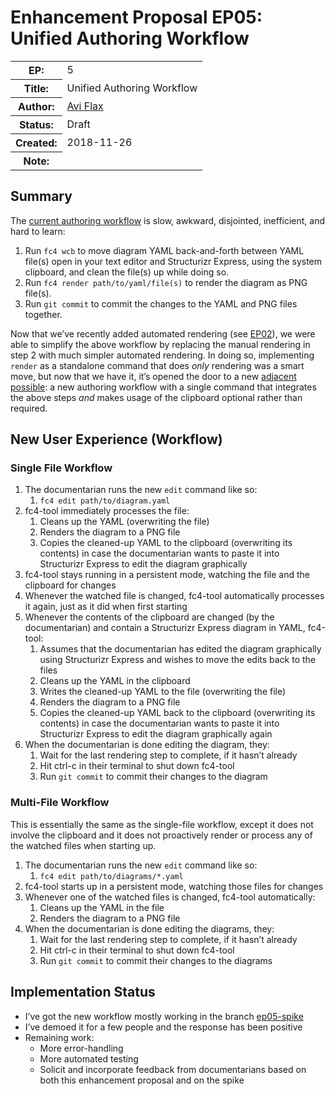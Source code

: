 # Enhancement Proposal EP05: Unified Authoring Workflow

<table>
  <tr>
    <th>EP:</th>
    <td>5</td>
  </tr>
  <tr>
    <th>Title:</th>
    <td>Unified Authoring Workflow</td>
  </tr>
  <tr>
    <th>Author:</th>
    <td><a href="https://github.com/aviflax">Avi Flax</a></td>
  </tr>
  <tr>
    <th>Status:</th>
    <td>Draft</td>
  </tr>
  <tr>
    <th>Created:</th>
    <td>2018-11-26</td>
  </tr>
  <tr>
    <th>Note:</th>
    <td></td>
  </tr>
</table>


## Summary

The [current authoring workflow](https://fundingcircle.github.io/fc4-framework/methodology/authoring_workflow.html)
is slow, awkward, disjointed, inefficient, and hard to learn:

1. Run `fc4 wcb` to move diagram YAML back-and-forth between YAML file(s) open in your text editor
   and Structurizr Express, using the system clipboard, and clean the file(s) up while doing so.
2. Run `fc4 render path/to/yaml/file(s)` to render the diagram as PNG file(s).
3. Run `git commit` to commit the changes to the YAML and PNG files together.

Now that we’ve recently added automated rendering (see
[EP02](https://github.com/FundingCircle/fc4-framework/pull/74)), we were able to simplify the above
workflow by replacing the manual rendering in step 2 with much simpler automated rendering. In doing
so, implementing `render` as a standalone command that does _only_ rendering was a smart move, but
now that we have it, it’s opened the door to a new
[adjacent possible](https://medium.com/@SeloSlav/what-is-the-adjacent-possible-17680e4d1198): a new
authoring workflow with a single command that integrates the above steps _and_ makes usage of the
clipboard optional rather than required.


## New User Experience (Workflow)

### Single File Workflow

1. The documentarian runs the new `edit` command like so:
   1. `fc4 edit path/to/diagram.yaml`
1. fc4-tool immediately processes the file:
   1. Cleans up the YAML (overwriting the file)
   1. Renders the diagram to a PNG file
   1. Copies the cleaned-up YAML to the clipboard (overwriting its contents) in case the
      documentarian wants to paste it into Structurizr Express to edit the diagram graphically
1. fc4-tool stays running in a persistent mode, watching the file and the clipboard for changes
1. Whenever the watched file is changed, fc4-tool automatically processes it again, just as it did
   when first starting
1. Whenever the contents of the clipboard are changed (by the documentarian) and contain a
   Structurizr Express diagram in YAML, fc4-tool:
   1. Assumes that the documentarian has edited the diagram graphically using Structurizr Express
      and wishes to move the edits back to the files
   1. Cleans up the YAML in the clipboard
   1. Writes the cleaned-up YAML to the file (overwriting the file)
   1. Renders the diagram to a PNG file
   1. Copies the cleaned-up YAML back to the clipboard (overwriting its contents) in case the
      documentarian wants to paste it into Structurizr Express to edit the diagram graphically again
1. When the documentarian is done editing the diagram, they:
   1. Wait for the last rendering step to complete, if it hasn’t already
   1. Hit ctrl-c in their terminal to shut down fc4-tool
   1. Run `git commit` to commit their changes to the diagram

### Multi-File Workflow

This is essentially the same as the single-file workflow, except it does not involve the clipboard
and it does not proactively render or process any of the watched files when starting up.

1. The documentarian runs the new `edit` command like so:
   1. `fc4 edit path/to/diagrams/*.yaml`
1. fc4-tool starts up in a persistent mode, watching those files for changes
1. Whenever one of the watched files is changed, fc4-tool automatically:
   1. Cleans up the YAML in the file
   1. Renders the diagram to a PNG file
1. When the documentarian is done editing the diagrams, they:
   1. Wait for the last rendering step to complete, if it hasn’t already
   1. Hit ctrl-c in their terminal to shut down fc4-tool
   1. Run `git commit` to commit their changes to the diagrams


## Implementation Status

* I’ve got the new workflow mostly working in the branch
  [ep05-spike](https://github.com/FundingCircle/fc4-framework/tree/ep05-spike)
* I’ve demoed it for a few people and the response has been positive
* Remaining work:
  * More error-handling
  * More automated testing
  * Solicit and incorporate feedback from documentarians based on both this enhancement proposal and
    on the spike
